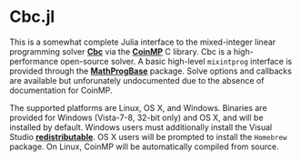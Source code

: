Cbc.jl
=========

This is a somewhat complete Julia interface to the mixed-integer linear programming solver **[Cbc]** via the **[CoinMP]** C library. Cbc is a high-performance open-source solver. A basic high-level ``mixintprog`` interface is provided through the **[MathProgBase]** package. Solve options and callbacks are available but unforunately undocumented due to the absence of documentation for CoinMP. 

The supported platforms are Linux, OS X, and Windows. Binaries are provided for Windows (Vista-7-8, 32-bit only) and OS X, and will be installed by default. Windows users must additionally install the Visual Studio **[redistributable]**. OS X users will be prompted to install the ``Homebrew`` package. On Linux, CoinMP will be automatically compiled from source.

[Cbc]: https://projects.coin-or.org/Cbc
[CoinMP]: https://projects.coin-or.org/CoinMP
[redistributable]: http://www.microsoft.com/en-us/download/details.aspx?id=30679
[MathProgBase]: https://github.com/mlubin/MathProgBase.jl
